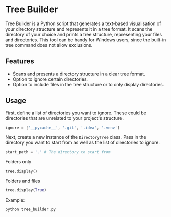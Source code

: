 # Tree Builder

Tree Builder is a Python script that generates a text-based visualisation of your directory structure and represents it in a tree format. It scans the directory of your choice and prints a tree structure, representing your files and directories. This tool can be handy for Windows users, since the built-in tree command does not allow exclusions.

## Features

- Scans and presents a directory structure in a clear tree format.
- Option to ignore certain directories.
- Option to include files in the tree structure or to only display directories.

## Usage

First, define a list of directories you want to ignore. These could be directories that are unrelated to your project's structure.
```python
ignore = ['__pycache__', '.git', '.idea', '.venv']
```
Next, create a new instance of the `DirectoryTree` class. Pass in the directory you want to start from as well as the list of directories to ignore.
```python
start_path = '.' # The directory to start from
```
Folders only
```python
tree.display()
```
Folders and files
```python
tree.display(True)
```
Example:
```bash
python tree_builder.py
```

